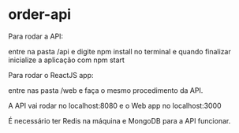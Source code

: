 # order-api

Para rodar a API:

entre na pasta /api e digite npm install no terminal e quando finalizar inicialize a aplicação com npm start

Para rodar o ReactJS app:

entre nas pasta /web e faça o mesmo procedimento da API.

A API vai rodar no localhost:8080 e o Web app no localhost:3000

É necessário ter Redis na máquina e MongoDB para a API funcionar.
